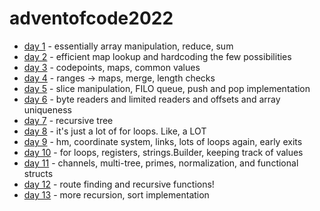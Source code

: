 # adventofcode2022

* [day 1](day1) - essentially array manipulation, reduce, sum
* [day 2](day2) - efficient map lookup and hardcoding the few possibilities
* [day 3](day3) - codepoints, maps, common values
* [day 4](day4) - ranges -> maps, merge, length checks
* [day 5](day5) - slice manipulation, FILO queue, push and pop implementation 
* [day 6](day6) - byte readers and limited readers and offsets and array uniqueness
* [day 7](day7) - recursive tree
* [day 8](day8) - it's just a lot of for loops. Like, a LOT
* [day 9](day9) - hm, coordinate system, links, lots of loops again, early exits
* [day 10](day10) - for loops, registers, strings.Builder, keeping track of values
* [day 11](day11) - channels, multi-tree, primes, normalization, and functional structs
* [day 12](day12) - route finding and recursive functions!
* [day 13](day13) - more recursion, sort implementation
